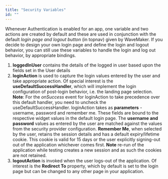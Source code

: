 ```yaml
---
title: "Security Variables"
id: ""
---
```


Whenever Authentication is enabled for an app, one variable and two actions are created by default and these are used in conjunction with the default _login page and logout button_ (in topnav) given by WaveMaker. If you decide to design your own login page and define the login and logout behavior, you can still use these variables to handle the login and log out behavior, by appropriate bindings.

1. **loggedInUser** contains the details of the logged in user based upon the fields set in the User details
2. **loginAction** is used to capture the login values entered by the user and take appropriate action. Of special interest is the **useDefaultSuccessHandler**, which will implement the login configuration of post-login behavior, i.e. the landing page selection. **Note**: For the _onSuccess_ event for loginAction to take precedence over this default handler, you need to uncheck the useDefaultSuccessHandler. loginAction takes as **parameters** - username, password and remember me. These fields are bound to the respective widget values in the default login page. The **username and password** values as entered by the user are matched against the values from the security provider configuration. **Remember Me**, when selected by the user, retains the session details and has a default expiry/lifetime cookie. This cookie is valid for 15 days or the user explicitly signing-out out of the application whichever comes first. **Note** re-run of the application while testing creates a new session and as such the cookies are not retained.
3. **logoutAction** is invoked when the user logs-out of the application. Of interest is the **Redirect To** property, which by default is set to the login page but can be changed to any other page in your application.

